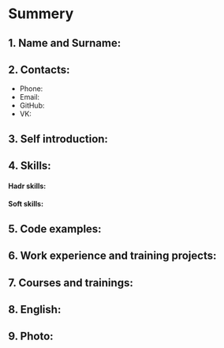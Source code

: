 # Summery 

## 1. Name and Surname:

## 2. Contacts:
- Phone:
- Email:
- GitHub:
- VK:

## 3. Self introduction:

## 4. Skills:
#### Hadr skills:
#### Soft skills:

## 5. Code examples:

## 6. Work experience and training projects:

## 7. Courses and trainings:

## 8. English:

## 9. Photo: